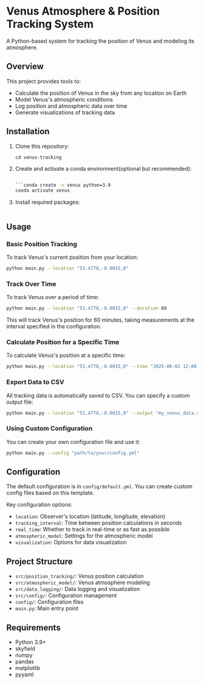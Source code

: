 # Venus Atmosphere & Position Tracking System

A Python-based system for tracking the position of Venus and modeling its atmosphere.

## Overview

This project provides tools to:

- Calculate the position of Venus in the sky from any location on Earth
- Model Venus's atmospheric conditions
- Log position and atmospheric data over time
- Generate visualizations of tracking data

## Installation

1. Clone this repository:

   ```git clone https://github.com/PranavTamada/Venus-Tracking.git
   cd venus-tracking
   ```

2. Create and activate a conda environment(optional but recommended):

   ```bash

   ```conda create -n venus python=3.9
   conda activate venus
   ```

3. Install required packages:

   ```pip install -r requirements.txt
   ```

## Usage

### Basic Position Tracking

To track Venus's current position from your location:

```bash
python main.py --location "51.4778,-0.0015,0"
```

### Track Over Time

To track Venus over a period of time:

```bash
python main.py --location "51.4778,-0.0015,0" --duration 60
```

This will track Venus's position for 60 minutes, taking measurements at the interval specified in the configuration.

### Calculate Position for a Specific Time

To calculate Venus's position at a specific time:

```bash
python main.py --location "51.4778,-0.0015,0" --time "2025-06-01 12:00:00"
```

### Export Data to CSV

All tracking data is automatically saved to CSV. You can specify a custom output file:

```bash
python main.py --location "51.4778,-0.0015,0" --output "my_venus_data.csv"
```

### Using Custom Configuration

You can create your own configuration file and use it:

```bash
python main.py --config "path/to/your/config.yml"
```

## Configuration

The default configuration is in `config/default.yml`. You can create custom config files based on this template.

Key configuration options:

- `location`: Observer's location (latitude, longitude, elevation)
- `tracking_interval`: Time between position calculations in seconds
- `real_time`: Whether to track in real-time or as fast as possible
- `atmospheric_model`: Settings for the atmospheric model
- `visualization`: Options for data visualization

## Project Structure

- `src/position_tracking/`: Venus position calculation
- `src/atmospheric_model/`: Venus atmosphere modeling
- `src/data_logging/`: Data logging and visualization
- `src/config/`: Configuration management
- `config/`: Configuration files
- `main.py`: Main entry point

## Requirements

- Python 3.9+
- skyfield
- numpy
- pandas
- matplotlib
- pyyaml
